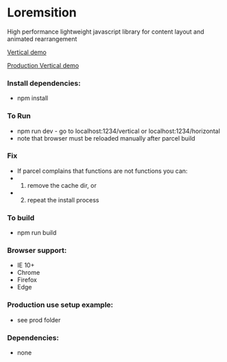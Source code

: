 # Loremsition
High performance lightweight javascript library for content layout and animated rearrangement

[Vertical demo](https://www.nielshtg.dk/loremsition/vertical) 

[Production Vertical demo](https://www.nielshtg.dk/loremsition/vertical-prod/)
<!-- [Horizontal Demo](https://www.nielshtg.dk/loremsition/horizontal)  -->

### Install dependencies:
- npm install

### To Run
- npm run dev - go to localhost:1234/vertical or localhost:1234/horizontal
- note that browser must be reloaded manually after parcel build

### Fix
 - If parcel complains that functions are not functions you can:
 - 1. remove the cache dir, or
 - 2. repeat the install process

 ### To build
- npm run build

 ### Browser support:
  - IE 10+
  - Chrome
  - Firefox
  - Edge

 ### Production use setup example:
  - see prod folder

### Dependencies: 
 - none

